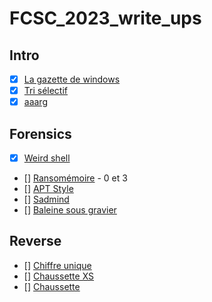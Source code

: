 # FCSC_2023_write_ups

## Intro
- [X] [La gazette de windows](./intro/la_gazette_de_windows/)
- [X] [Tri sélectif](./intro/tri_selectif/)
- [X] [aaarg](./intro/aaarg/)

## Forensics
- [X] [Weird shell](./forensics/weird_shell/)
- [] [Ransomémoire](./forensics/ransomemoire) - 0 et 3
- [] [APT Style](./forensics/apt_style)
- [] [Sadmind](./forensics/sadmind)
- [] [Baleine sous gravier](./forensics/baleine_sous_gravier)

## Reverse
- [] [Chiffre unique](./reverse/chiffre_unique/)
- [] [Chaussette XS](./reverse/chaussette_xs/)
- [] [Chaussette](./reverse/chaussette/)
